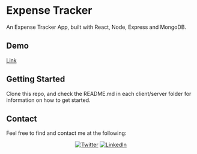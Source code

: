 # Expense Tracker

An Expense Tracker App, built with React, Node, Express and MongoDB.

## Demo

[Link](https://elaborate-khapse-166b61.netlify.app/)

## Getting Started

Clone this repo, and check the README.md in each client/server folder for information on how to get started.

## Contact

Feel free to find and contact me at the following:

<div align="center">

[![Twitter](https://img.shields.io/badge/Twitter-%231DA1F2.svg?style=for-the-badge&logo=Twitter&logoColor=white)](https://twitter.com/CMittell)
[![LinkedIn](https://img.shields.io/badge/LinkedIn-%230077B5.svg?style=for-the-badge&logo=linkedin&logoColor=white)](https://www.linkedin.com/in/chris-mittell/)

</div>
